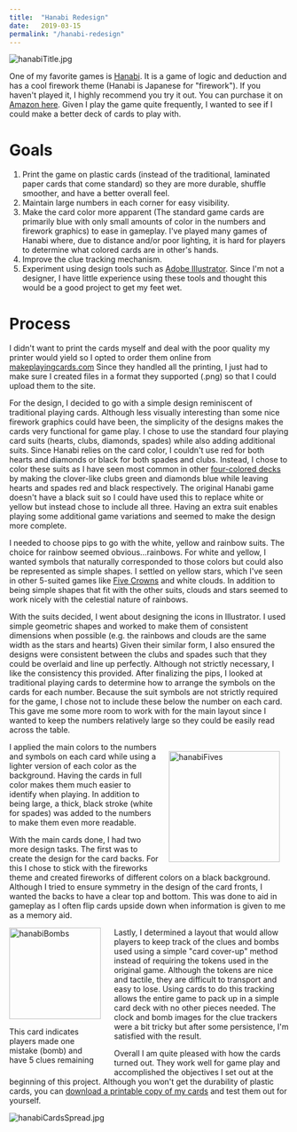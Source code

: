 ```yaml
---
title:  "Hanabi Redesign"
date:   2019-03-15
permalink: "/hanabi-redesign"
---
```

![hanabiTitle.jpg]({{site.baseurl}}/assets/img/hanabiTitle.jpg)

One of my favorite games is [Hanabi](https://boardgamegeek.com/boardgame/98778/hanabi). It is a game of logic and deduction and has a cool firework theme (Hanabi is Japanese for "firework"). If you haven't played it, I highly recommend you try it out. You can purchase it on [Amazon here](https://www.amazon.com/dp/B00CYQ9Q76). Given I play the game quite frequently, I wanted to see if I could make a better deck of cards to play with.

# Goals

1. Print the game on plastic cards (instead of the traditional, laminated paper cards that come standard) so they are more durable, shuffle smoother, and have a better overall feel.
2. Maintain large numbers in each corner for easy visibility.
3. Make the card color more apparent (The standard game cards are primarily blue with only small amounts of color in the numbers and firework graphics) to ease in gameplay. I've played many games of Hanabi where, due to distance and/or poor lighting, it is hard for players to determine what colored cards are in other's hands.
4. Improve the clue tracking mechanism.
5. Experiment using design tools such as [Adobe Illustrator](https://www.adobe.com/products/illustrator.html). Since I'm not a designer, I have little experience using these tools and thought this would be a good project to get my feet wet.

# Process

I didn't want to print the cards myself and deal with the poor quality my printer would yield so I opted to order them online from [makeplayingcards.com](http://www.makeplayingcards.com) Since they handled all the printing, I just had to make sure I created files in a format they supported (.png) so that I could upload them to the site.

For the design, I decided to go with a simple design reminiscent of traditional playing cards. Although less visually interesting than some nice firework graphics could have been, the simplicity of the designs makes the cards very functional for game play. I chose to use the standard four playing card suits (hearts, clubs, diamonds, spades) while also adding additional suits. Since Hanabi relies on the card color, I couldn't use red for both hearts and diamonds or black for both spades and clubs. Instead, I chose to color these suits as I have seen most common in other [four-colored decks](https://en.wikipedia.org/wiki/Four-color_deck) by making the clover-like clubs green and diamonds blue while leaving hearts and spades red and black respectively. The original Hanabi game doesn't have a black suit so I could have used this to replace white or yellow but instead chose to include all three. Having an extra suit enables playing some additional game variations and seemed to make the design more complete.

I needed to choose pips to go with the white, yellow and rainbow suits. The choice for rainbow seemed obvious...rainbows. For white and yellow, I wanted symbols that naturally corresponded to those colors but could also be represented as simple shapes. I settled on yellow stars, which I've seen in other 5-suited games like [Five Crowns](https://boardgamegeek.com/boardgame/1472/five-crowns) and white clouds. In addition to being simple shapes that fit with the other suits, clouds and stars seemed to work nicely with the celestial nature of rainbows.

With the suits decided, I went about designing the icons in Illustrator. I used simple geometric shapes and worked to make them of consistent dimensions when possible (e.g. the rainbows and clouds are the same width as the stars and hearts) Given their similar form, I also ensured the designs were consistent between the clubs and spades such that they could be overlaid and line up perfectly. Although not strictly necessary, I like the consistency this provided. After finalizing the pips, I looked at traditional playing cards to determine how to arrange the symbols on the cards for each number. Because the suit symbols are not strictly required for the game, I chose not to include these below the number on each card. This gave me some more room to work with for the main layout since I wanted to keep the numbers relatively large so they could be easily read across the table.

<img src="{{site.baseurl}}/assets/img/hanabiFives.jpg" alt="hanabiFives" width="200" style="float:right;margin:16px"/>

I applied the main colors to the numbers and symbols on each card while using a lighter version of each color as the background. Having the cards in full color makes them much easier to identify when playing. In addition to being large, a thick, black stroke (white for spades) was added to the numbers to make them even more readable.

With the main cards done, I had two more design tasks. The first was to create the design for the card backs. For this I chose to stick with the fireworks theme and created fireworks of different colors on a black background. Although I tried to ensure symmetry in the design of the card fronts, I wanted the backs to have a clear top and bottom. This was done to aid in gameplay as I often flip cards upside down when information is given to me as a memory aid.

<div>
<div style="float:left;display:block;width:165px;margin-right:16px;padding-right:8px;" >
<img src="{{site.baseurl}}/assets/img/hanabiBombs.jpg" alt="hanabiBombs" width="165"/>
<p>
This card indicates players made one mistake (bomb) and have 5 clues remaining</p>
</div>

<p>
Lastly, I determined a layout that would allow players to keep track of the clues and bombs used using a simple "card cover-up" method instead of requiring the tokens used in the original game. Although the tokens are nice and tactile, they are difficult to transport and easy to lose. Using cards to do this tracking allows the entire game to pack up in a simple card deck with no other pieces needed. The clock and bomb images for the clue trackers were a bit tricky but after some persistence, I'm satisfied with the result.</p>
</div>

Overall I am quite pleased with how the cards turned out. They work well for game play and accomplished the objectives I set out at the beginning of this project. Although you won't get the durability of plastic cards, you can [download a printable copy of my cards]({{site.baseurl}}/assets/files/hanabicards.pdf) and test them out for yourself.

![hanabiCardsSpread.jpg]({{site.baseurl}}/assets/img/hanabiCardsSpread.jpg)
